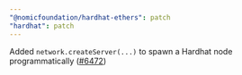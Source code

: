 ```yaml
---
"@nomicfoundation/hardhat-ethers": patch
"hardhat": patch
---
```


Added `network.createServer(...)` to spawn a Hardhat node programmatically ([#6472](https://github.com/NomicFoundation/hardhat/issues/6472))
